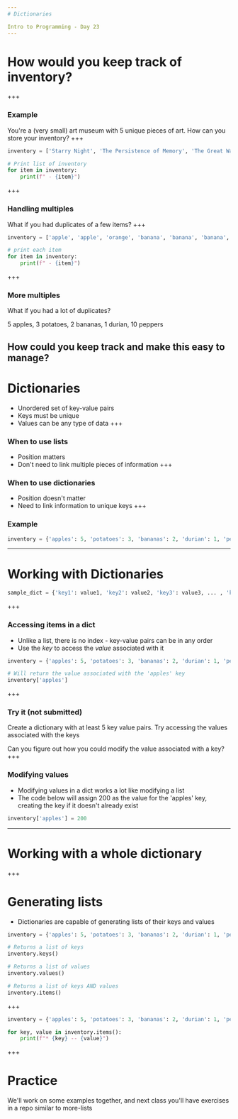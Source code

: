 ```yaml
---
# Dictionaries

Intro to Programming - Day 23
---
```

# How would you keep track of inventory?
+++
### Example

You're a (very small) art museum with 5 unique pieces of art. How can you store your inventory?
+++
```python
inventory = ['Starry Night', 'The Persistence of Memory', 'The Great Wave Off Kanagawa', 'The Scream', 'The Broken Column']

# Print list of inventory
for item in inventory:
    print(f" - {item}")
```
+++
### Handling multiples

What if you had duplicates of a few items?
+++
```python
inventory = ['apple', 'apple', 'orange', 'banana', 'banana', 'banana', 'chocolate', 'durian']

# print each item
for item in inventory:
    print(f" - {item}")
```
+++
### More multiples

What if you had a lot of duplicates?

5 apples, 3 potatoes, 2 bananas, 1 durian, 10 peppers

How could you keep track and make this easy to manage?
---
# Dictionaries

* Unordered set of key-value pairs
* Keys must be unique
* Values can be any type of data
+++
### When to use lists

* Position matters
* Don't need to link multiple pieces of information
+++
### When to use dictionaries

* Position doesn't matter
* Need to link information to unique keys
+++
### Example

```python
inventory = {'apples': 5, 'potatoes': 3, 'bananas': 2, 'durian': 1, 'peppers': 10}
```
---
# Working with Dictionaries

```python
sample_dict = {'key1': value1, 'key2': value2, 'key3': value3, ... , 'keyN': valueN}
```
+++
### Accessing items in a dict

* Unlike a list, there is no index - key-value pairs can be in any order
* Use the *key* to access the *value* associated with it

```python
inventory = {'apples': 5, 'potatoes': 3, 'bananas': 2, 'durian': 1, 'peppers': 10}

# Will return the value associated with the 'apples' key
inventory['apples']
```
+++
### Try it (not submitted)

Create a dictionary with at least 5 key value pairs. Try accessing the values associated with the keys

Can you figure out how you could modify the value associated with a key?
+++
### Modifying values

* Modifying values in a dict works a lot like modifying a list
* The code below will assign 200 as the value for the 'apples' key, creating the key if it doesn't already exist

```python
inventory['apples'] = 200
```
---
# Working with a whole dictionary
+++
# Generating lists

* Dictionaries are capable of generating lists of their keys and values

```python
inventory = {'apples': 5, 'potatoes': 3, 'bananas': 2, 'durian': 1, 'peppers': 10}

# Returns a list of keys
inventory.keys()

# Returns a list of values
inventory.values()

# Returns a list of keys AND values
inventory.items()
```
+++
```python
inventory = {'apples': 5, 'potatoes': 3, 'bananas': 2, 'durian': 1, 'peppers': 10}

for key, value in inventory.items():
    print(f"* {key} -- {value}")
```
+++
# Practice

We'll work on some examples together, and next class you'll have exercises in a repo similar to more-lists